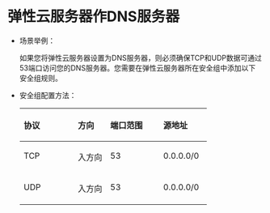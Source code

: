 # 弹性云服务器作DNS服务器<a name="SecurityGroup_0013"></a>

-   场景举例：

    如果您将弹性云服务器设置为DNS服务器，则必须确保TCP和UDP数据可通过53端口访问您的DNS服务器。您需要在弹性云服务器所在安全组中添加以下安全组规则。

-   安全组配置方法：

    <a name="table30323767195135"></a>
    <table><thead align="left"><tr id="row15770184195135"><th class="cellrowborder" valign="top" width="28.93%" id="mcps1.1.5.1.1"><p id="p2316559195135"><a name="p2316559195135"></a><a name="p2316559195135"></a>协议</p>
    </th>
    <th class="cellrowborder" valign="top" width="17.27%" id="mcps1.1.5.1.2"><p id="p53423553195135"><a name="p53423553195135"></a><a name="p53423553195135"></a>方向</p>
    </th>
    <th class="cellrowborder" valign="top" width="28.349999999999998%" id="mcps1.1.5.1.3"><p id="p32340552195135"><a name="p32340552195135"></a><a name="p32340552195135"></a>端口范围</p>
    </th>
    <th class="cellrowborder" valign="top" width="25.45%" id="mcps1.1.5.1.4"><p id="p2339084195135"><a name="p2339084195135"></a><a name="p2339084195135"></a>源地址</p>
    </th>
    </tr>
    </thead>
    <tbody><tr id="row55248116195135"><td class="cellrowborder" valign="top" width="28.93%" headers="mcps1.1.5.1.1 "><p id="p45912425195135"><a name="p45912425195135"></a><a name="p45912425195135"></a>TCP</p>
    </td>
    <td class="cellrowborder" valign="top" width="17.27%" headers="mcps1.1.5.1.2 "><p id="p27918930195135"><a name="p27918930195135"></a><a name="p27918930195135"></a>入方向</p>
    </td>
    <td class="cellrowborder" valign="top" width="28.349999999999998%" headers="mcps1.1.5.1.3 "><p id="p46840856195135"><a name="p46840856195135"></a><a name="p46840856195135"></a>53</p>
    </td>
    <td class="cellrowborder" valign="top" width="25.45%" headers="mcps1.1.5.1.4 "><p id="p36012962195135"><a name="p36012962195135"></a><a name="p36012962195135"></a>0.0.0.0/0</p>
    </td>
    </tr>
    <tr id="row5566305020026"><td class="cellrowborder" valign="top" width="28.93%" headers="mcps1.1.5.1.1 "><p id="p3120540920026"><a name="p3120540920026"></a><a name="p3120540920026"></a>UDP</p>
    </td>
    <td class="cellrowborder" valign="top" width="17.27%" headers="mcps1.1.5.1.2 "><p id="p4461017620026"><a name="p4461017620026"></a><a name="p4461017620026"></a>入方向</p>
    </td>
    <td class="cellrowborder" valign="top" width="28.349999999999998%" headers="mcps1.1.5.1.3 "><p id="p5665449220026"><a name="p5665449220026"></a><a name="p5665449220026"></a>53</p>
    </td>
    <td class="cellrowborder" valign="top" width="25.45%" headers="mcps1.1.5.1.4 "><p id="p2561110020026"><a name="p2561110020026"></a><a name="p2561110020026"></a>0.0.0.0/0</p>
    </td>
    </tr>
    </tbody>
    </table>


